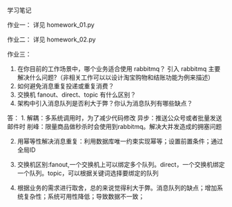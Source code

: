 学习笔记

作业一：
详见 homework_01.py

作业二：
详见 homework_02.py

作业三：
1. 在你目前的工作场景中，哪个业务适合使用 rabbitmq？ 引入 rabbitmq 主要解决什么问题?（非相关工作可以以设计淘宝购物和结账功能为例来描述）
2. 如何避免消息重复投递或重复消费？
3. 交换机 fanout、direct、topic 有什么区别？
4. 架构中引入消息队列是否利大于弊？你认为消息队列有哪些缺点？

答：
1. 
解耦：多系统调用时，为了减少代码修改
异步：推送公众号或者批量发送邮件时
削峰：限量商品做秒杀时会使用到rabbitmq。解决大并发造成的拥塞问题

2. 用幂等性解决消息重复：利用数据库唯一约束实现幂等；设置前置条件；通过全局ID

3. 交换机区别:fanout,一个交换机上可以绑定多个队列。direct，一个交换机绑定一个队列。topic，可以根据关键词选择要绑定的队列

4. 根据业务的需求进行取舍，总的来说觉得利大于弊。消息队列的缺点；增加系统复杂性；系统可用性降低；导致数据不一致；